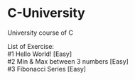 # C-University
University course of C

List of Exercise: <br>
#1 Hello World! [Easy] <br>
#2 Min & Max between 3 numbers [Easy]<br>
#3 Fibonacci Series [Easy] <br>
